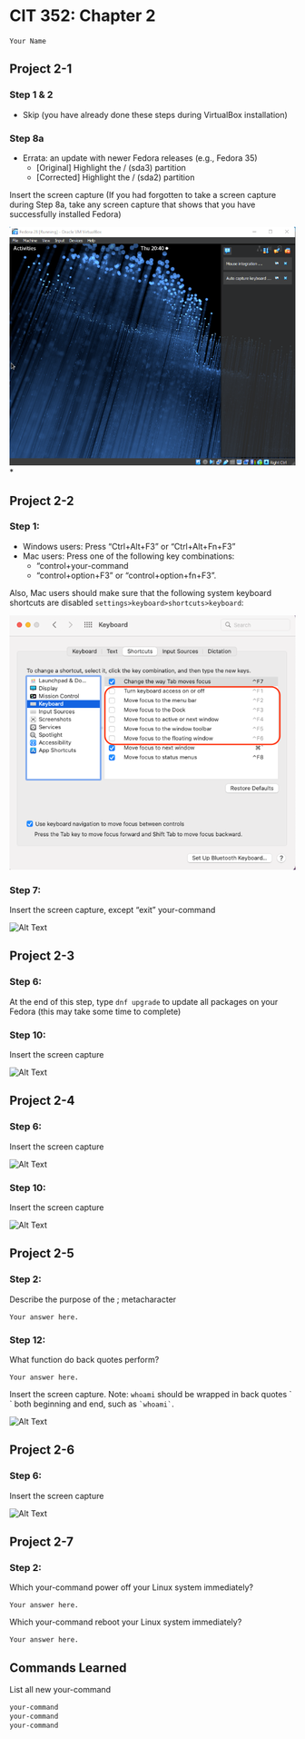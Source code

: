 # CIT 352: Chapter 2 

<!-- TODO -->
```
Your Name
```

## Project 2-1

### Step 1 & 2

- Skip (you have already done these steps during VirtualBox installation)

### Step 8a

- Errata: an update with newer Fedora releases (e.g., Fedora 35)
  - [Original] Highlight the / (sda3) partition
  - [Corrected] Highlight the / (sda2) partition

Insert the screen capture (If you had forgotten to take a screen
capture during Step 8a, take any screen capture that shows
that you have successfully installed Fedora)

<!-- TODO -->
![Alt Text](media/screen_%20shot1.png)*

## Project 2-2

### Step 1: 

- Windows users: Press “Ctrl+Alt+F3” or “Ctrl+Alt+Fn+F3”
- Mac users: Press one of the following key combinations:
  - “control+your-command
  - “control+option+F3” or “control+option+fn+F3”.  

Also, Mac users should make sure that the following system
keyboard shortcuts are disabled `settings>keyboard>shortcuts>keyboard`:

![Mac Settings](media/example0.png)

### Step 7: 

Insert the screen capture, except “exit” your-command

<!-- TODO -->
![Alt Text](media/file.png)

## Project 2-3

### Step 6:

At the end of this step, type `dnf upgrade` to update all
packages on your Fedora (this may take some time to complete)

### Step 10: 

Insert the screen capture

<!-- TODO -->
![Alt Text](media/file.png)

## Project 2-4

### Step 6: 

Insert the screen capture

<!-- TODO -->
![Alt Text](media/file.png)

### Step 10: 

Insert the screen capture

<!-- TODO -->
![Alt Text](media/file.png)

## Project 2-5

### Step 2: 

Describe the purpose of the ; metacharacter

<!-- TODO -->
```
Your answer here.
```

### Step 12: 

What function do back quotes perform? 

<!-- TODO -->
```
Your answer here.
```

Insert the screen capture.  Note: `whoami` should be wrapped in
back quotes \` \` both beginning and end, such as `` `whoami` ``.

<!-- TODO -->
![Alt Text](media/file.png)

## Project 2-6

### Step 6:

Insert the screen capture

<!-- TODO -->
![Alt Text](media/file.png)

## Project 2-7

### Step 2:

Which your-command
power off your Linux system immediately?

<!-- TODO -->
```
Your answer here.
```
Which your-command
reboot your Linux system immediately?

<!-- TODO -->
```
Your answer here.
```

## Commands Learned

List all new your-command

<!-- TODO -->
```
your-command
your-command
your-command
```


